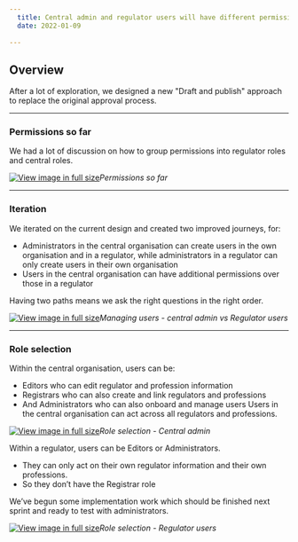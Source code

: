 ```yaml
---
  title: Central admin and regulator users will have different permissions
  date: 2022-01-09
   
---
```


## Overview 

After a lot of exploration, we designed a new "Draft and publish" approach to replace the original approval process. 

--- 

### Permissions so far

We had a lot of discussion on how to group permissions into regulator roles and central roles. 

[![View image in full size](01.png)](01.png)*Permissions so far*

--- 

### Iteration

We iterated on the current design and created two improved journeys, for:
* Administrators in the central organisation can create users in the own organisation and in a regulator, while administrators in a regulator can only create users in their own organisation
* Users in the central organisation can have additional permissions over those in a regulator

Having two paths means we ask the right questions in the right order.


[![View image in full size](02.png)](02.png)*Managing users - central admin vs Regulator users*

--- 

### Role selection

Within the central organisation, users can be:
* Editors who can edit regulator and profession information
* Registrars who can also create and link regulators and professions
* And Administrators who can also onboard and manage users
Users in the central organisation can act across all regulators and professions.

[![View image in full size](03.png)](03.png)*Role selection - Central admin*


Within a regulator, users can be Editors or Administrators.
* They can only act on their own regulator information and their own professions.
* So they don’t have the Registrar role

We’ve begun some implementation work which should be finished next sprint and ready to test with administrators.

[![View image in full size](04.png)](04.png)*Role selection - Regulator users*
